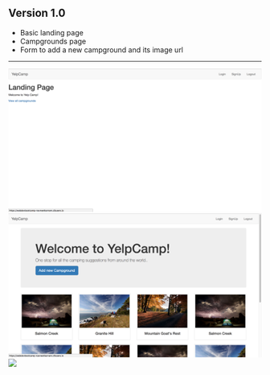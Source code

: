 ## Version 1.0 
* Basic landing page
* Campgrounds page
* Form to add a new campground and its image url

* * *
![](images/landing.png)
![](images/camp.png)
![](images/add.png)